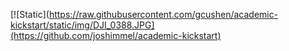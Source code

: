 [![Static](https://raw.githubusercontent.com/gcushen/academic-kickstart/static/img/DJI_0388.JPG](https://github.com/joshimmel/academic-kickstart)
